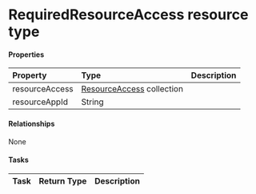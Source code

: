 # RequiredResourceAccess resource type



#### Properties
| Property	   | Type	|Description|
|:---------------|:--------|:----------|
|resourceAccess|[ResourceAccess](resourceaccess.md) collection||
|resourceAppId|String||

#### Relationships
None


#### Tasks

| Task		   | Return Type	|Description|
|:---------------|:--------|:----------|
